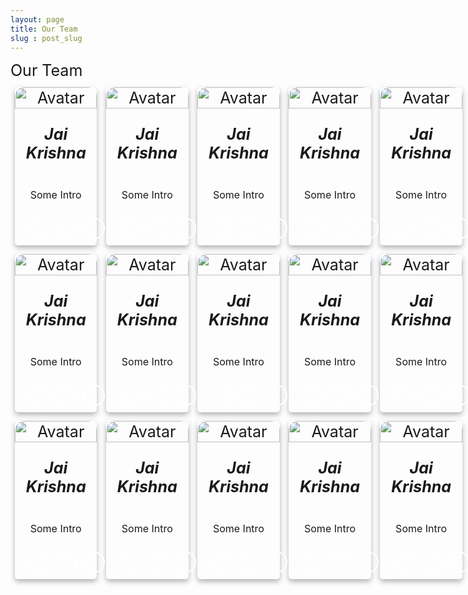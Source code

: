 ```yaml
---
layout: page    
title: Our Team 
slug : post_slug
---
```

<style>
/* @font-face {
    font-family: 'FontAwesome';
    src: url(assets/fonts/fontawesome-webfont.eot?v=4.7.0);
    src: url(assets/fonts/fontawesome-webfont.eot?#iefix&v=4.7.0) format("embedded-opentype"), url(assets/fonts/fontawesome-webfont.woff2?v=4.7.0) format("woff2"), url(assets/fonts/fontawesome-webfont.woff?v=4.7.0) format("woff"), url(assets/fonts/fontawesome-webfont.ttf?v=4.7.0) format("truetype"), url(assets/fonts/fontawesome-webfont.svg?v=4.7.0#fontawesomeregular) format("svg");
    font-weight: 400;
    font-style: normal
} */

    .card {
    /* Add shadows to create the "card" effect */
    box-shadow: 0 4px 8px 0 rgba(0, 0, 0, 0.3);
    transition: 0.3s;
    border-radius: 5px;
    /* 5px rounded corners */
    width: 15%;
    height: 25%;
    display: inline-block;
    margin: 7px;
}


/* On mouse-over, add a deeper shadow */

.card:hover {
    box-shadow: 0 8px 16px 0 rgba(255, 255, 255, 0.15);
}


/* Add some padding inside the card container */

div.container {
    padding: 1px 3px;
    position: relative;
    bottom : 10px;
    /* border-radius: 25px 25px 0 0; */
}


/* Add rounded corners to the top left and the top right corner of the image */

.card img {
    border-radius: 15px 15px 0 0;
    display: inline-block;
}
.user {
    text-align: center;
    font-size: 25px;
    display: inline-flex;
    flex-direction: row;
    flex-wrap: wrap;
    justify-content: space-between;
}

.user p {
    font-size: 16px
}

@media only screen and (min-width:550px) {
    .user {
        flex-wrap: nowrap;
}
.user-details {
    text-align: left;
    font-size : 25px; 
    margin: 5px auto;
}

.icon-small {
    color: #fff;
    text-align: center
}

.header-icons-small {
    display: flex;
    justify-content: left;
    text-align: center
}

.header-icons-small .icon-small {
    height: 25px;
    padding: 5px;
    border-radius: 50%;
    border: 2px solid #fff;
    transition: all .7s;
    width: 23px;
    font-size: 30px;
    margin: 5px
}

.header-icons-small .icon-small:active,
.header-icons-small .icon-small:hover {
    color: #1a222c;
    background: #fff
}

.header-icons .icon:active,
.header-icons .icon:hover {
    color: #1a222c;
    background: #fff
}

@media only screen and (min-width:550px) {
    .header-icons-small .icon-small {
        width: 19px;
        height: 15px;
        font-size: 21px;
        position: relative;
        bottom: 5px;
        left : 17px;
    }
}
.fa {
    display: inline-block;
    font: 14px "FontAwesome";
    font-size: inherit;
    text-rendering: auto;
    -webkit-font-smoothing: antialiased;
    -moz-osx-font-smoothing: grayscale
}
.fa-envelope:before {
    content: "\f0e0"
}
.fa-github-alt:before {
    content: "\f113"
}
.fa-facebook-square:before {
    content: "\f082"
}


.icon-small {
    color: #fff;
    text-align: center
}

.header-icons-small {
    display: flex;
    justify-content: left;
    text-align: center
}

.header-icons-small .icon-small {
    height: 20px;
    padding: 5px;
    border-radius: 50%;
    border: 2px solid #fff;
    transition: all .7s;
    width: 20px;
    font-size: 10px;
    margin: 5px
}

.header-icons-small .icon-small:active,
.header-icons-small .icon-small:hover {
    color: #1a222c;
    background: #fff
}

.header-icons .icon:active,
.header-icons .icon:hover {
    color: #1a222c;
    background: #fff
}


</style>
<div class="user-details">
    Our Team 
</div>
<div class="user">
    <div class="card">
        <img src="https://github.com/TextZip.png" alt="Avatar" style="width:100%">
        <div class="container">
            <h5><b>Jai Krishna</b></h5>
            <p>Some Intro</p>
        </div>
        <div class="header-icons-small">
            <a aria-label="Send email" href="mailto:textzip@gmail.com"><i
                    class="icon-small fa fa-envelope"></i></a>
            <a aria-label="My Github" target="_blank" href="https://github.com/TextZip"><i
                    class="icon-small fa fa-github-alt" aria-hidden="true"></i></a>
            <a aria-label="My Facebook" target="_blank" href="https://www.facebook.com/jai.krishna.7982"><i
                    class="icon-small fa fa-facebook-square" aria-hidden="true"></i></a>
        </div>
    </div>
    <div class="card">
        <img src="https://github.com/TextZip.png" alt="Avatar" style="width:100%">
        <div class="container">
            <h5><b>Jai Krishna</b></h5>
            <p>Some Intro</p>
        </div>
        <div class="header-icons-small">
            <a aria-label="Send email" href="mailto:textzip@gmail.com"><i
                    class="icon-small fa fa-envelope"></i></a>
            <a aria-label="My Github" target="_blank" href="https://github.com/TextZip"><i
                    class="icon-small fa fa-github-alt" aria-hidden="true"></i></a>
            <a aria-label="My Facebook" target="_blank" href="https://www.facebook.com/jai.krishna.7982"><i
                    class="icon-small fa fa-facebook-square" aria-hidden="true"></i></a>
        </div>
    </div>
    <div class="card">
        <img src="https://github.com/TextZip.png" alt="Avatar" style="width:100%">
        <div class="container">
            <h5><b>Jai Krishna</b></h5>
            <p>Some Intro</p>
        </div>
        <div class="header-icons-small">
            <a aria-label="Send email" href="mailto:textzip@gmail.com"><i
                    class="icon-small fa fa-envelope"></i></a>
            <a aria-label="My Github" target="_blank" href="https://github.com/TextZip"><i
                    class="icon-small fa fa-github-alt" aria-hidden="true"></i></a>
            <a aria-label="My Facebook" target="_blank" href="https://www.facebook.com/jai.krishna.7982"><i
                    class="icon-small fa fa-facebook-square" aria-hidden="true"></i></a>
        </div>
    </div>
    <div class="card">
        <img src="https://github.com/TextZip.png" alt="Avatar" style="width:100%">
        <div class="container">
            <h5><b>Jai Krishna</b></h5>
            <p>Some Intro</p>
        </div>
        <div class="header-icons-small">
            <a aria-label="Send email" href="mailto:textzip@gmail.com"><i
                    class="icon-small fa fa-envelope"></i></a>
            <a aria-label="My Github" target="_blank" href="https://github.com/TextZip"><i
                    class="icon-small fa fa-github-alt" aria-hidden="true"></i></a>
            <a aria-label="My Facebook" target="_blank" href="https://www.facebook.com/jai.krishna.7982"><i
                    class="icon-small fa fa-facebook-square" aria-hidden="true"></i></a>
        </div>
    </div>
    <div class="card">
        <img src="https://github.com/TextZip.png" alt="Avatar" style="width:100%">
        <div class="container">
            <h5><b>Jai Krishna</b></h5>
            <p>Some Intro</p>
        </div>
        <div class="header-icons-small">
            <a aria-label="Send email" href="mailto:textzip@gmail.com"><i
                    class="icon-small fa fa-envelope"></i></a>
            <a aria-label="My Github" target="_blank" href="https://github.com/TextZip"><i
                    class="icon-small fa fa-github-alt" aria-hidden="true"></i></a>
            <a aria-label="My Facebook" target="_blank" href="https://www.facebook.com/jai.krishna.7982"><i
                    class="icon-small fa fa-facebook-square" aria-hidden="true"></i></a>
        </div>
    </div>
    <div class="card">
        <img src="https://github.com/TextZip.png" alt="Avatar" style="width:100%">
        <div class="container">
            <h5><b>Jai Krishna</b></h5>
            <p>Some Intro</p>
        </div>
        <div class="header-icons-small">
            <a aria-label="Send email" href="mailto:textzip@gmail.com"><i
                    class="icon-small fa fa-envelope"></i></a>
            <a aria-label="My Github" target="_blank" href="https://github.com/TextZip"><i
                    class="icon-small fa fa-github-alt" aria-hidden="true"></i></a>
            <a aria-label="My Facebook" target="_blank" href="https://www.facebook.com/jai.krishna.7982"><i
                    class="icon-small fa fa-facebook-square" aria-hidden="true"></i></a>
        </div>
    </div>
</div>
<div class="user">
    <div class="card">
        <img src="https://github.com/TextZip.png" alt="Avatar" style="width:100%">
        <div class="container">
            <h5><b>Jai Krishna</b></h5>
            <p>Some Intro</p>
        </div>
        <div class="header-icons-small">
            <a aria-label="Send email" href="mailto:textzip@gmail.com"><i
                    class="icon-small fa fa-envelope"></i></a>
            <a aria-label="My Github" target="_blank" href="https://github.com/TextZip"><i
                    class="icon-small fa fa-github-alt" aria-hidden="true"></i></a>
            <a aria-label="My Facebook" target="_blank" href="https://www.facebook.com/jai.krishna.7982"><i
                    class="icon-small fa fa-facebook-square" aria-hidden="true"></i></a>
        </div>
    </div>
    <div class="card">
        <img src="https://github.com/TextZip.png" alt="Avatar" style="width:100%">
        <div class="container">
            <h5><b>Jai Krishna</b></h5>
            <p>Some Intro</p>
        </div>
        <div class="header-icons-small">
            <a aria-label="Send email" href="mailto:textzip@gmail.com"><i
                    class="icon-small fa fa-envelope"></i></a>
            <a aria-label="My Github" target="_blank" href="https://github.com/TextZip"><i
                    class="icon-small fa fa-github-alt" aria-hidden="true"></i></a>
            <a aria-label="My Facebook" target="_blank" href="https://www.facebook.com/jai.krishna.7982"><i
                    class="icon-small fa fa-facebook-square" aria-hidden="true"></i></a>
        </div>
    </div>
    <div class="card">
        <img src="https://github.com/TextZip.png" alt="Avatar" style="width:100%">
        <div class="container">
            <h5><b>Jai Krishna</b></h5>
            <p>Some Intro</p>
        </div>
        <div class="header-icons-small">
            <a aria-label="Send email" href="mailto:textzip@gmail.com"><i
                    class="icon-small fa fa-envelope"></i></a>
            <a aria-label="My Github" target="_blank" href="https://github.com/TextZip"><i
                    class="icon-small fa fa-github-alt" aria-hidden="true"></i></a>
            <a aria-label="My Facebook" target="_blank" href="https://www.facebook.com/jai.krishna.7982"><i
                    class="icon-small fa fa-facebook-square" aria-hidden="true"></i></a>
        </div>
    </div>
    <div class="card">
        <img src="https://github.com/TextZip.png" alt="Avatar" style="width:100%">
        <div class="container">
            <h5><b>Jai Krishna</b></h5>
            <p>Some Intro</p>
        </div>
        <div class="header-icons-small">
            <a aria-label="Send email" href="mailto:textzip@gmail.com"><i
                    class="icon-small fa fa-envelope"></i></a>
            <a aria-label="My Github" target="_blank" href="https://github.com/TextZip"><i
                    class="icon-small fa fa-github-alt" aria-hidden="true"></i></a>
            <a aria-label="My Facebook" target="_blank" href="https://www.facebook.com/jai.krishna.7982"><i
                    class="icon-small fa fa-facebook-square" aria-hidden="true"></i></a>
        </div>
    </div>
    <div class="card">
        <img src="https://github.com/TextZip.png" alt="Avatar" style="width:100%">
        <div class="container">
            <h5><b>Jai Krishna</b></h5>
            <p>Some Intro</p>
        </div>
        <div class="header-icons-small">
            <a aria-label="Send email" href="mailto:textzip@gmail.com"><i
                    class="icon-small fa fa-envelope"></i></a>
            <a aria-label="My Github" target="_blank" href="https://github.com/TextZip"><i
                    class="icon-small fa fa-github-alt" aria-hidden="true"></i></a>
            <a aria-label="My Facebook" target="_blank" href="https://www.facebook.com/jai.krishna.7982"><i
                    class="icon-small fa fa-facebook-square" aria-hidden="true"></i></a>
        </div>
    </div>
    <div class="card">
        <img src="https://github.com/TextZip.png" alt="Avatar" style="width:100%">
        <div class="container">
            <h5><b>Jai Krishna</b></h5>
            <p>Some Intro</p>
        </div>
        <div class="header-icons-small">
            <a aria-label="Send email" href="mailto:textzip@gmail.com"><i
                    class="icon-small fa fa-envelope"></i></a>
            <a aria-label="My Github" target="_blank" href="https://github.com/TextZip"><i
                    class="icon-small fa fa-github-alt" aria-hidden="true"></i></a>
            <a aria-label="My Facebook" target="_blank" href="https://www.facebook.com/jai.krishna.7982"><i
                    class="icon-small fa fa-facebook-square" aria-hidden="true"></i></a>
        </div>
    </div>
</div>
<div class="user">
    <div class="card">
        <img src="https://github.com/TextZip.png" alt="Avatar" style="width:100%">
        <div class="container">
            <h5><b>Jai Krishna</b></h5>
            <p>Some Intro</p>
        </div>
        <div class="header-icons-small">
            <a aria-label="Send email" href="mailto:textzip@gmail.com"><i
                    class="icon-small fa fa-envelope"></i></a>
            <a aria-label="My Github" target="_blank" href="https://github.com/TextZip"><i
                    class="icon-small fa fa-github-alt" aria-hidden="true"></i></a>
            <a aria-label="My Facebook" target="_blank" href="https://www.facebook.com/jai.krishna.7982"><i
                    class="icon-small fa fa-facebook-square" aria-hidden="true"></i></a>
        </div>
    </div>
    <div class="card">
        <img src="https://github.com/TextZip.png" alt="Avatar" style="width:100%">
        <div class="container">
            <h5><b>Jai Krishna</b></h5>
            <p>Some Intro</p>
        </div>
        <div class="header-icons-small">
            <a aria-label="Send email" href="mailto:textzip@gmail.com"><i
                    class="icon-small fa fa-envelope"></i></a>
            <a aria-label="My Github" target="_blank" href="https://github.com/TextZip"><i
                    class="icon-small fa fa-github-alt" aria-hidden="true"></i></a>
            <a aria-label="My Facebook" target="_blank" href="https://www.facebook.com/jai.krishna.7982"><i
                    class="icon-small fa fa-facebook-square" aria-hidden="true"></i></a>
        </div>
    </div>
    <div class="card">
        <img src="https://github.com/TextZip.png" alt="Avatar" style="width:100%">
        <div class="container">
            <h5><b>Jai Krishna</b></h5>
            <p>Some Intro</p>
        </div>
        <div class="header-icons-small">
            <a aria-label="Send email" href="mailto:textzip@gmail.com"><i
                    class="icon-small fa fa-envelope"></i></a>
            <a aria-label="My Github" target="_blank" href="https://github.com/TextZip"><i
                    class="icon-small fa fa-github-alt" aria-hidden="true"></i></a>
            <a aria-label="My Facebook" target="_blank" href="https://www.facebook.com/jai.krishna.7982"><i
                    class="icon-small fa fa-facebook-square" aria-hidden="true"></i></a>
        </div>
    </div>
    <div class="card">
        <img src="https://github.com/TextZip.png" alt="Avatar" style="width:100%">
        <div class="container">
            <h5><b>Jai Krishna</b></h5>
            <p>Some Intro</p>
        </div>
        <div class="header-icons-small">
            <a aria-label="Send email" href="mailto:textzip@gmail.com"><i
                    class="icon-small fa fa-envelope"></i></a>
            <a aria-label="My Github" target="_blank" href="https://github.com/TextZip"><i
                    class="icon-small fa fa-github-alt" aria-hidden="true"></i></a>
            <a aria-label="My Facebook" target="_blank" href="https://www.facebook.com/jai.krishna.7982"><i
                    class="icon-small fa fa-facebook-square" aria-hidden="true"></i></a>
        </div>
    </div>
    <div class="card">
        <img src="https://github.com/TextZip.png" alt="Avatar" style="width:100%">
        <div class="container">
            <h5><b>Jai Krishna</b></h5>
            <p>Some Intro</p>
        </div>
        <div class="header-icons-small">
            <a aria-label="Send email" href="mailto:textzip@gmail.com"><i
                    class="icon-small fa fa-envelope"></i></a>
            <a aria-label="My Github" target="_blank" href="https://github.com/TextZip"><i
                    class="icon-small fa fa-github-alt" aria-hidden="true"></i></a>
            <a aria-label="My Facebook" target="_blank" href="https://www.facebook.com/jai.krishna.7982"><i
                    class="icon-small fa fa-facebook-square" aria-hidden="true"></i></a>
        </div>
    </div>
    <div class="card">
        <img src="https://github.com/TextZip.png" alt="Avatar" style="width:100%">
        <div class="container">
            <h5><b>Jai Krishna</b></h5>
            <p>Some Intro</p>
        </div>
        <div class="header-icons-small">
            <a aria-label="Send email" href="mailto:textzip@gmail.com"><i
                    class="icon-small fa fa-envelope"></i></a>
            <a aria-label="My Github" target="_blank" href="https://github.com/TextZip"><i
                    class="icon-small fa fa-github-alt" aria-hidden="true"></i></a>
            <a aria-label="My Facebook" target="_blank" href="https://www.facebook.com/jai.krishna.7982"><i
                    class="icon-small fa fa-facebook-square" aria-hidden="true"></i></a>
        </div>
    </div>
</div>